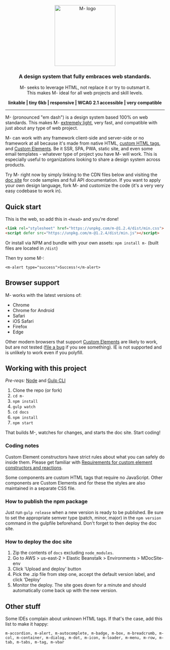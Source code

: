 <p align="center">
  <a href="https://m-docs.org">
    <img src="https://m-docs.org/img/m-logo.png" alt="M- logo" width="192">
  </a>
</p>
<h3 align="center">A design system that fully embraces web standards.</h3>
<p align="center">M- seeks to leverage HTML, not replace it or try to outsmart it.<br>This makes M- ideal for all web projects and skill levels.</p>
<p align="center"><strong>linkable | tiny 6kb | responsive | WCAG 2.1 accessible | very compatible</strong></p>
<hr>

M- (pronounced "em dash") is a design system based 100% on web standards. This makes M- [extremely light](https://m-docs.org/#performance), very fast, and compatible with just about any type of web project.

M- can work with any framework client-side and server-side or no framework at all because it's made from native HTML, [custom HTML tags](https://dev.to/jfbrennan/custom-html-tags-4788), and [Custom Elements](https://developer.mozilla.org/en-US/docs/Web/API/Window/customElements). Be it SSR, SPA, PWA, static site, and even some email templates - whatever type of project you have M- will work. This is especially useful to organizations looking to share a design system across products.

Try M- right now by simply linking to the CDN files below and visiting the [doc site](https://m-docs.org) for code samples and full API documentation. If you want to apply your own design language, fork M- and customize the code (it's a very very easy codebase to work in).

## Quick start
This is the web, so add this in `<head>` and you're done!
```html
<link rel="stylesheet" href="https://unpkg.com/m-@1.2.4/dist/min.css">
<script defer src="https://unpkg.com/m-@1.2.4/dist/min.js"></script>
```
Or install via NPM and bundle with your own assets: `npm install m-` (built files are located in `/dist`)

Then try some M-:
```
<m-alert type="success">Success!</m-alert>
```

## Browser support
M- works with the latest versions of:

- Chrome
- Chrome for Android
- Safari
- iOS Safari
- Firefox
- Edge

Other modern browsers that support [Custom Elements](https://developer.mozilla.org/en-US/docs/Web/API/Window/customElements) are likely to work, but are not tested ([file a bug](https://github.com/jfbrennan/m-/issues) if you see something). IE is not supported and is unlikely to work even if you polyfill.

## Working with this project
_Pre-reqs:_ [Node](https://nodejs.org) and [Gulp CLI](https://gulpjs.com/docs/en/getting-started/quick-start)

1. Clone the repo (or fork)
1. `cd m-`
1. `npm install`
1. `gulp watch`
1. `cd docs`
1. `npm install`
1. `npm start`

That builds M-, watches for changes, and starts the doc site. Start coding!

### Coding notes
Custom Element constructors have strict rules about what you can safely do inside them. Please get familiar with [Requirements for custom element constructors and reactions](https://html.spec.whatwg.org/multipage/custom-elements.html#custom-element-conformance).

Some components are custom HTML tags that require no JavaScript. Other components are Custom Elements and for these the styles are also maintained in a separate CSS file.

### How to publish the npm package
Just run `gulp release` when a new version is ready to be published. Be sure to set the appropriate semver type (patch, minor, major) in the `npm version` command in the gulpfile beforehand. Don't forget to then deploy the doc site.

### How to deploy the doc site
1. Zip the contents of `docs` excluding `node_modules`.
1. Go to AWS > us-east-2 > Elastic Beanstalk > Environments > MDocSite-env
1. Click 'Upload and deploy' button
1. Pick the .zip file from step one, accept the default version label, and click 'Deploy'
1. Monitor the deploy. The site goes down for a minute and should automatically come back up with the new version.
 
## Other stuff
Some IDEs complain about unknown HTML tags. If that's the case, add this list to make it happy:
```
m-accordion, m-alert, m-autocomplete, m-badge, m-box, m-breadcrumb, m-col, m-container, m-dialog, m-dot, m-icon, m-loader, m-menu, m-row, m-tab, m-tabs, m-tag, m-vbar
```
